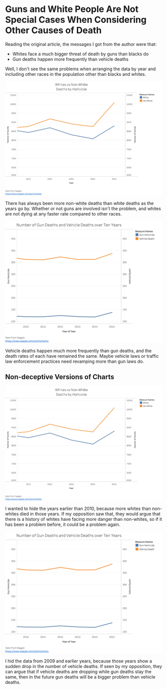 # Guns and White People Are Not Special Cases When Considering Other Causes of Death

Reading the original article, the messages I got from the author were that:
* Whites face a much bigger threat of death by guns than blacks do
* Gun deaths happen more frequently than vehicle deaths

Well, I don't see the same problems when arranging the data by year and including other races in the population other than blacks and whites.

![Races_(Deceptive)](Visuals/Races_(Deceptive).png)

There has always been more non-white deaths than white deaths as the years go by. Whether or not guns are involved isn't the problem, and whites are not dying at any faster rate compared to other races.

![Guns_Vehicles_(Deceptive)](Visuals/Guns_Vehicles_(Deceptive).png)

Vehicle deaths happen much more frequently than gun deaths, and the death rates of each have remained the same. Maybe vehicle laws or traffic law enforcement practices need revamping more than gun laws do.


## Non-deceptive Versions of Charts

![Races_(Deceptive)](Visuals/Races_(Deceptive).png)

I wanted to hide the years earlier than 2010, because more whites than non-whites died in those years. If my opposition saw that, they would argue that there is a history of whites have facing more danger than non-whites, so if it has been a problem before, it could be a problem again.

![Guns_Vehicles_(Deceptive)](Visuals/Guns_Vehicles_(Deceptive).png)

I hid the data from 2009 and earlier years, because those years show a sudden drop in the number of vehicle deaths. If seen by my opposition, they can argue that if vehicle deaths are dropping while gun deaths stay the same, then in the future gun deaths will be a bigger problem than vehicle deaths.
